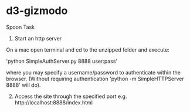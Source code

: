 # d3-gizmodo
Spoon Task

1. Start an http server

On a mac open terminal and cd to the unzipped folder and execute:

'python SimpleAuthServer.py 8888 user:pass'

where you may specify a username/password to authenticate within the browser.
(Without requiring authentication 'python -m SimpleHTTPServer 8888' will do).


2. Access the site through the specified port e.g. http://localhost:8888/index.html

